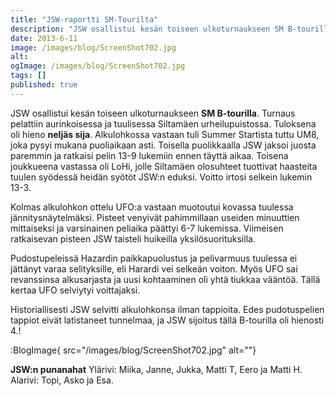 ```yaml
---
title: "JSW-raportti SM-Tourilta"
description: "JSW osallistui kesän toiseen ulkoturnaukseen SM B-tourilla. Turnaus pelattiin aurinkoisessa ja tuulisessa Siltamäen urheilupuistossa. Tuloksena oli hieno neljäs sija.  Alkulohkossa vastaan tuli Summer Startista tuttu UM8, joka pysyi mukana puoliaikaan asti. Toisella puolikkaalla JSW jaksoi juosta paremmin ja ratkaisi pelin 13-9 lukemiin ennen täyttä aikaa. Toisena joukkueena vastassa oli LoHi, jolle Siltamäen olosuhteet tuottivat haasteita"
date: 2013-6-11
image: /images/blog/ScreenShot702.jpg
alt:
ogImage: /images/blog/ScreenShot702.jpg
tags: []
published: true
---
```

JSW osallistui kesän toiseen ulkoturnaukseen **SM B-tourilla**. Turnaus pelattiin aurinkoisessa ja tuulisessa Siltamäen urheilupuistossa. Tuloksena oli hieno **neljäs sija**.  Alkulohkossa vastaan tuli Summer Startista tuttu UM8, joka pysyi mukana puoliaikaan asti. Toisella puolikkaalla JSW jaksoi juosta paremmin ja ratkaisi pelin 13-9 lukemiin ennen täyttä aikaa. Toisena joukkueena vastassa oli LoHi, jolle Siltamäen olosuhteet tuottivat haasteita tuulen syödessä heidän syötöt JSW:n eduksi. Voitto irtosi selkein lukemin 13-3.

Kolmas alkulohkon ottelu UFO:a vastaan muotoutui kovassa tuulessa jännitysnäytelmäksi. Pisteet venyivät pahimmillaan useiden minuuttien mittaiseksi ja varsinainen peliaika päättyi 6-7 lukemissa. Viimeisen ratkaisevan pisteen JSW taisteli huikeilla yksilösuorituksilla.

Pudostupeleissä Hazardin paikkapuolustus ja pelivarmuus tuulessa ei jättänyt varaa selityksille, eli Harardi vei selkeän voiton. Myös UFO sai revanssinsa alkusarjasta ja uusi kohtaaminen oli yhtä tiukkaa vääntöä. Tällä kertaa UFO selviytyi voittajaksi.

Historiallisesti JSW selvitti alkulohkonsa ilman tappioita. Edes pudotuspelien tappiot eivät latistaneet tunnelmaa, ja JSW sijoitus tällä B-tourilla oli hienosti 4.!

:BlogImage{ src="/images/blog/ScreenShot702.jpg" alt=""}

**JSW:n punanahat** Ylärivi: Miika, Janne, Jukka, Matti T, Eero ja Matti H. Alarivi: Topi, Asko ja Esa.

